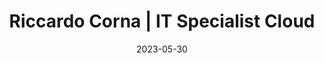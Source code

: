 ---
title: "Riccardo Corna | IT Specialist Cloud"
date: 2023-05-30
layout: redirect
redirect_url: "https://youtube.com/@itspecialistcloud"
---